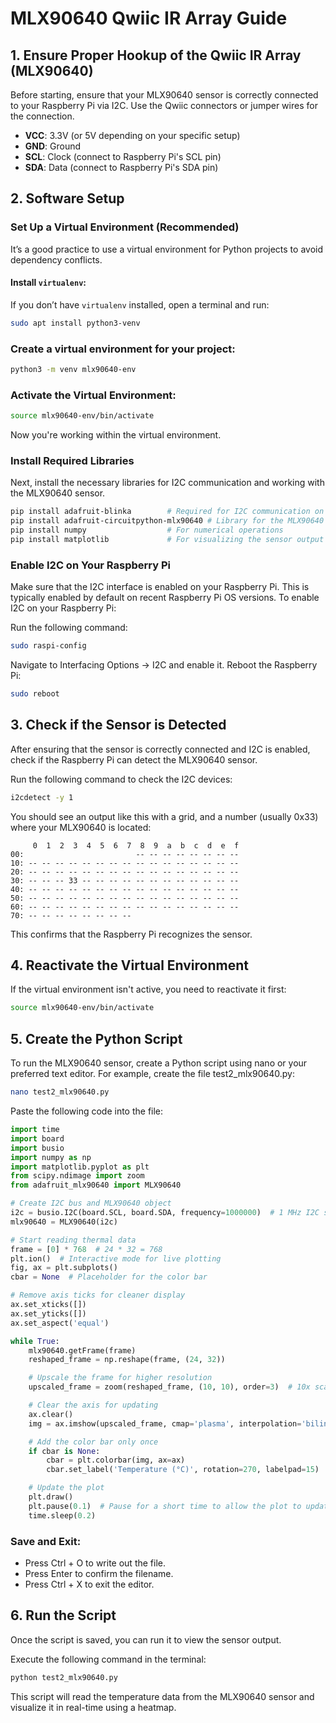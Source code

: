 # MLX90640 Qwiic IR Array Guide

## 1. Ensure Proper Hookup of the Qwiic IR Array (MLX90640)

Before starting, ensure that your MLX90640 sensor is correctly connected to your Raspberry Pi via I2C. Use the Qwiic connectors or jumper wires for the connection.

- **VCC**: 3.3V (or 5V depending on your specific setup)
- **GND**: Ground
- **SCL**: Clock (connect to Raspberry Pi's SCL pin)
- **SDA**: Data (connect to Raspberry Pi's SDA pin)

## 2. Software Setup

### Set Up a Virtual Environment (Recommended)

It’s a good practice to use a virtual environment for Python projects to avoid dependency conflicts.

#### Install `virtualenv`:
If you don’t have `virtualenv` installed, open a terminal and run:
```bash
sudo apt install python3-venv
```

### Create a virtual environment for your project:

```bash
python3 -m venv mlx90640-env
```

### Activate the Virtual Environment:
```bash
source mlx90640-env/bin/activate
```
Now you're working within the virtual environment.

### Install Required Libraries
Next, install the necessary libraries for I2C communication and working with the MLX90640 sensor.

```bash
pip install adafruit-blinka        # Required for I2C communication on Raspberry Pi
pip install adafruit-circuitpython-mlx90640 # Library for the MLX90640 sensor
pip install numpy                  # For numerical operations
pip install matplotlib             # For visualizing the sensor output
```

### Enable I2C on Your Raspberry Pi
Make sure that the I2C interface is enabled on your Raspberry Pi. This is typically enabled by default on recent Raspberry Pi OS versions.
To enable I2C on your Raspberry Pi:

Run the following command:
```bash
sudo raspi-config
```
Navigate to Interfacing Options → I2C and enable it.
Reboot the Raspberry Pi:
```bash
sudo reboot
```

## 3. Check if the Sensor is Detected
After ensuring that the sensor is correctly connected and I2C is enabled, check if the Raspberry Pi can detect the MLX90640 sensor.

Run the following command to check the I2C devices:

```bash
i2cdetect -y 1
```

You should see an output like this with a grid, and a number (usually 0x33) where your MLX90640 is located:

```
     0  1  2  3  4  5  6  7  8  9  a  b  c  d  e  f
00:                         -- -- -- -- -- -- -- -- 
10: -- -- -- -- -- -- -- -- -- -- -- -- -- -- -- -- 
20: -- -- -- -- -- -- -- -- -- -- -- -- -- -- -- -- 
30: -- -- -- 33 -- -- -- -- -- -- -- -- -- -- -- -- 
40: -- -- -- -- -- -- -- -- -- -- -- -- -- -- -- -- 
50: -- -- -- -- -- -- -- -- -- -- -- -- -- -- -- -- 
60: -- -- -- -- -- -- -- -- -- -- -- -- -- -- -- -- 
70: -- -- -- -- -- -- -- --
```

This confirms that the Raspberry Pi recognizes the sensor.

## 4. Reactivate the Virtual Environment
If the virtual environment isn't active, you need to reactivate it first:

```bash
source mlx90640-env/bin/activate
```

## 5. Create the Python Script
To run the MLX90640 sensor, create a Python script using nano or your preferred text editor. For example, create the file test2_mlx90640.py:

```bash
nano test2_mlx90640.py
```

Paste the following code into the file:

```python
import time
import board
import busio
import numpy as np
import matplotlib.pyplot as plt
from scipy.ndimage import zoom
from adafruit_mlx90640 import MLX90640

# Create I2C bus and MLX90640 object
i2c = busio.I2C(board.SCL, board.SDA, frequency=1000000)  # 1 MHz I2C speed
mlx90640 = MLX90640(i2c)

# Start reading thermal data
frame = [0] * 768  # 24 * 32 = 768
plt.ion()  # Interactive mode for live plotting
fig, ax = plt.subplots()
cbar = None  # Placeholder for the color bar

# Remove axis ticks for cleaner display
ax.set_xticks([])
ax.set_yticks([])
ax.set_aspect('equal')

while True:
    mlx90640.getFrame(frame)
    reshaped_frame = np.reshape(frame, (24, 32))

    # Upscale the frame for higher resolution
    upscaled_frame = zoom(reshaped_frame, (10, 10), order=3)  # 10x scaling

    # Clear the axis for updating
    ax.clear()
    img = ax.imshow(upscaled_frame, cmap='plasma', interpolation='bilinear')

    # Add the color bar only once
    if cbar is None:
        cbar = plt.colorbar(img, ax=ax)
        cbar.set_label('Temperature (°C)', rotation=270, labelpad=15)

    # Update the plot
    plt.draw()
    plt.pause(0.1)  # Pause for a short time to allow the plot to update
    time.sleep(0.2)
```

### Save and Exit:
- Press Ctrl + O to write out the file.
- Press Enter to confirm the filename.
- Press Ctrl + X to exit the editor.

## 6. Run the Script

Once the script is saved, you can run it to view the sensor output.

Execute the following command in the terminal:

```bash
python test2_mlx90640.py
```

This script will read the temperature data from the MLX90640 sensor and visualize it in real-time using a heatmap.
